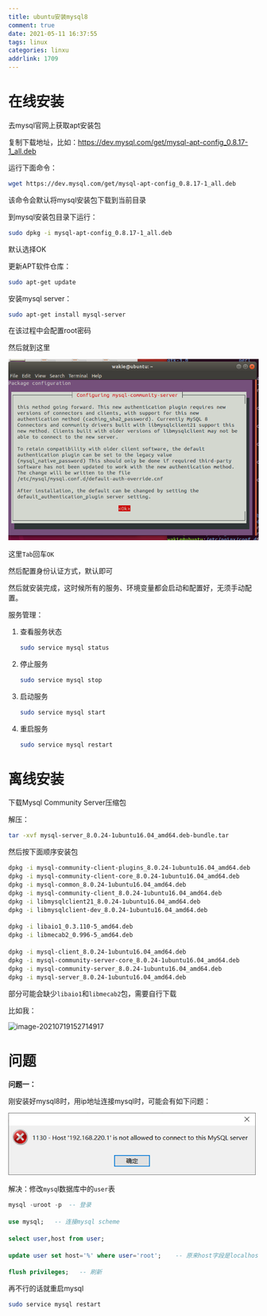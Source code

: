 ```yaml
---
title: ubuntu安装mysql8
comment: true
date: 2021-05-11 16:37:55
tags: linux
categories: linxu
addrlink: 1709
---
```




# 在线安装


去mysql官网上获取apt安装包

复制下载地址，比如：https://dev.mysql.com/get/mysql-apt-config_0.8.17-1_all.deb

运行下面命令：

```bash
wget https://dev.mysql.com/get/mysql-apt-config_0.8.17-1_all.deb
```

该命令会默认将mysql安装包下载到当前目录

到mysql安装包目录下运行：

```bash
sudo dpkg -i mysql-apt-config_0.8.17-1_all.deb
```

默认选择OK

更新APT软件仓库：

```bash
sudo apt-get update
```

安装mysql server：

```bash
sudo apt-get install mysql-server
```

在该过程中会配置root密码

然后就到这里

![image-20210511165646725](./ubuntu安装mysql8/1.png)

这里`Tab`回车`OK`

然后配置身份认证方式，默认即可

然后就安装完成，这时候所有的服务、环境变量都会启动和配置好，无须手动配置。



服务管理：

1. 查看服务状态

   ```bash
   sudo service mysql status
   ```

2. 停止服务

   ```bash
   sudo service mysql stop
   ```

3. 启动服务

   ```bash
   sudo service mysql start
   ```

4. 重启服务

   ```bash
   sudo service mysql restart
   ```



# 离线安装



下载Mysql Community Server压缩包

解压：

```bash
tar -xvf mysql-server_8.0.24-1ubuntu16.04_amd64.deb-bundle.tar
```

然后按下面顺序安装包

```bash
dpkg -i mysql-community-client-plugins_8.0.24-1ubuntu16.04_amd64.deb
dpkg -i mysql-community-client-core_8.0.24-1ubuntu16.04_amd64.deb
dpkg -i mysql-common_8.0.24-1ubuntu16.04_amd64.deb
dpkg -i mysql-community-client_8.0.24-1ubuntu16.04_amd64.deb
dpkg -i libmysqlclient21_8.0.24-1ubuntu16.04_amd64.deb
dpkg -i libmysqlclient-dev_8.0.24-1ubuntu16.04_amd64.deb

dpkg -i libaio1_0.3.110-5_amd64.deb
dpkg -i libmecab2_0.996-5_amd64.deb

dpkg -i mysql-client_8.0.24-1ubuntu16.04_amd64.deb
dpkg -i mysql-community-server-core_8.0.24-1ubuntu16.04_amd64.deb
dpkg -i mysql-community-server_8.0.24-1ubuntu16.04_amd64.deb
dpkg -i mysql-server_8.0.24-1ubuntu16.04_amd64.deb
```

部分可能会缺少`libaio1`和`libmecab2`包，需要自行下载

比如我：

![image-20210719152714917](D:\blog\source\_posts\ubuntu安装mysql8\3.png)





# 问题

**问题一：**

刚安装好mysql8时，用ip地址连接mysql时，可能会有如下问题：

<img src="./ubuntu安装mysql8/2.png" alt="image-20210511194349352" style="zoom:80%;" />

解决：修改`mysq`l数据库中的`user`表

```sql
mysql -uroot -p  -- 登录

use mysql;   -- 连接mysql scheme

select user,host from user; 

update user set host='%' where user='root';    -- 原来host字段是localhost,root用户只能被本地连接

flush privileges;   -- 刷新
```

再不行的话就重启mysql

```bash
sudo service mysql restart
```







